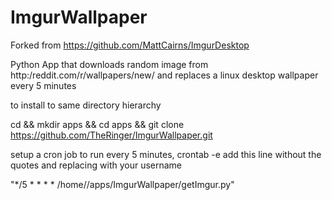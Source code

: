 # ImgurWallpaper
Forked from https://github.com/MattCairns/ImgurDesktop

Python App that downloads random image from http:/reddit.com/r/wallpapers/new/ and replaces a linux desktop wallpaper every 5 minutes

to install to same directory hierarchy

cd && mkdir apps && cd apps && git clone https://github.com/TheRinger/ImgurWallpaper.git

setup a cron job to run every 5 minutes,
crontab -e
add this line without the quotes and replacing <USER> with your username

"*/5     *       *       *       *       /home/<USER>/apps/ImgurWallpaper/getImgur.py"
